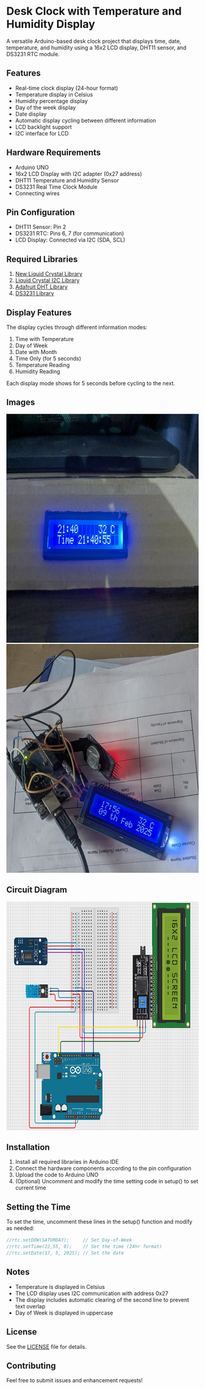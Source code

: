 # Desk Clock with Temperature and Humidity Display

A versatile Arduino-based desk clock project that displays time, date, temperature, and humidity using a 16x2 LCD display, DHT11 sensor, and DS3231 RTC module.

## Features

- Real-time clock display (24-hour format)
- Temperature display in Celsius
- Humidity percentage display
- Day of the week display
- Date display
- Automatic display cycling between different information
- LCD backlight support
- I2C interface for LCD

## Hardware Requirements

- Arduino UNO
- 16x2 LCD Display with I2C adapter (0x27 address)
- DHT11 Temperature and Humidity Sensor
- DS3231 Real Time Clock Module
- Connecting wires

## Pin Configuration

- DHT11 Sensor: Pin 2
- DS3231 RTC: Pins 6, 7 (for communication)
- LCD Display: Connected via I2C (SDA, SCL)

## Required Libraries

1. [New Liquid Crystal Library](https://bitbucket.org/fmalpartida/new-liquidcrystal/wiki/Home)
2. [Liquid Crystal I2C Library](https://www.arduinolibraries.info/libraries/liquid-crystal-i2-c)
3. [Adafruit DHT Library](https://github.com/adafruit/DHT-sensor-library)
4. [DS3231 Library](http://www.rinkydinkelectronics.com/library.php?id=73)

## Display Features

The display cycles through different information modes:
1. Time with Temperature
2. Day of Week
3. Date with Month
4. Time Only (for 5 seconds)
5. Temperature Reading
6. Humidity Reading

Each display mode shows for 5 seconds before cycling to the next.

## Images

<div>
  <img  src = "https://github.com/dhananjay-k-s/Desk-clock-with-temprature-using-arduino-uno/blob/main/Pictures/PXL_20250522_161103139.jpg" height = 600 />
<img  src = "https://github.com/dhananjay-k-s/Desk-clock-with-temprature-using-arduino-uno/blob/main/Pictures/79275674-e129-4a58-8c9b-b76dd68ac1c0~1.jpg" height = 600 />

</div>

## Circuit Diagram
 
<div>
  <img  src = "https://github.com/dhananjay-k-s/Desk-clock-with-temprature-using-arduino-uno/blob/main/Pictures/IMG-20250517-WA0000.jpg" height = 600 />

</div>

## Installation

1. Install all required libraries in Arduino IDE
2. Connect the hardware components according to the pin configuration
3. Upload the code to Arduino UNO
4. (Optional) Uncomment and modify the time setting code in setup() to set current time

## Setting the Time

To set the time, uncomment these lines in the setup() function and modify as needed:
```cpp
//rtc.setDOW(SATURDAY);     // Set Day-of-Week
//rtc.setTime(22,55, 0);    // Set the time (24hr format)
//rtc.setDate(17, 5, 2025); // Set the date
```

## Notes

- Temperature is displayed in Celsius
- The LCD display uses I2C communication with address 0x27
- The display includes automatic clearing of the second line to prevent text overlap
- Day of Week is displayed in uppercase

## License

See the [LICENSE](LICENSE) file for details.

## Contributing

Feel free to submit issues and enhancement requests!
